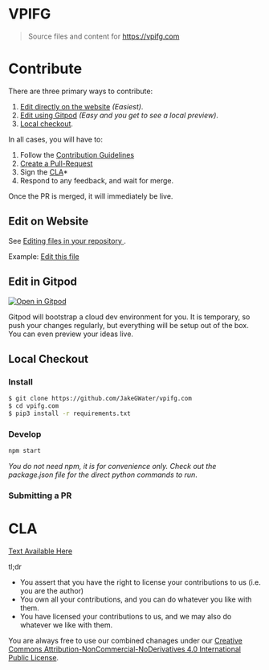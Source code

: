 # VPIFG

> Source files and content for https://vpifg.com

# Contribute

There are three primary ways to contribute:

1. [Edit directly on the website](#edit-on-website) _(Easiest)_.
2. [Edit using Gitpod](#edit-in-gitpod) _(Easy and you get to see a local preview)_.
3. [Local checkout](#local-checkout).

In all cases, you will have to:

1. Follow the [Contribution Guidelines](https://github.com/JakeGWater/vpifg.com/blob/main/source/about/contributing.rst) 
1. [Create a Pull-Request](https://docs.github.com/en/github/collaborating-with-issues-and-pull-requests/creating-a-pull-request-from-a-fork)
1. Sign the [CLA](#cla)*
1. Respond to any feedback, and wait for merge.

Once the PR is merged, it will immediately be live.

## Edit on Website

See [Editing files in your repository
](https://docs.github.com/en/github/managing-files-in-a-repository/editing-files-in-your-repository).

Example: [Edit this file](https://github.com/JakeGWater/vpifg.com/edit/main/README.md)

## Edit in Gitpod

[![Open in Gitpod](https://gitpod.io/button/open-in-gitpod.svg)](https://gitpod.io/#https://github.com/JakeGWater/vpifg.com)

Gitpod will bootstrap a cloud dev environment for you.
It is temporary, so push your changes regularly, but everything will be setup out of the box.
You can even preview your ideas live.

## Local Checkout

### Install

```sh
$ git clone https://github.com/JakeGWater/vpifg.com
$ cd vpifg.com
$ pip3 install -r requirements.txt
```

### Develop

```sh
npm start
```

_You do not need npm, it is for convenience only. Check out the package.json file for the direct python commands to run_.

### Submitting a PR

# CLA

[Text Available Here](https://gist.github.com/JakeGWater/80087b416dcf23f07f98ddf73fd47301)

tl;dr

* You assert that you have the right to license your contributions to us (i.e. you are the author)
* You own all your contributions, and you can do whatever you like with them.
* You have licensed your contributions to us, and we may also do whatever we like with them.

You are always free to use our combined chanages under our [Creative Commons Attribution-NonCommercial-NoDerivatives 4.0 International Public License](LICENSE.md).
